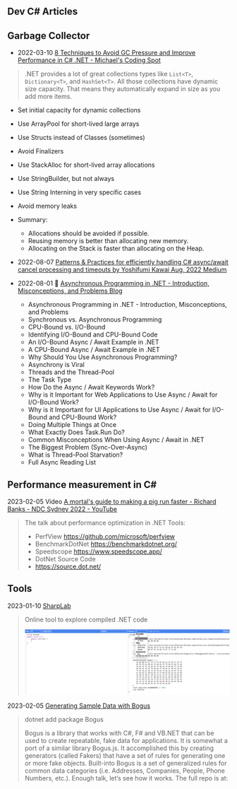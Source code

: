 ## Dev C# Articles

## Garbage Collector
- 2022-03-10 [8 Techniques to Avoid GC Pressure and Improve Performance in C# .NET - Michael's Coding Spot](https://michaelscodingspot.com/avoid-gc-pressure/)
> .NET provides a lot of great collections types like `List<T>`, `Dictionary<T>`, and `HashSet<T>`. All those collections have dynamic size capacity. That means they automatically expand in size as you add more items.
- Set initial capacity for dynamic collections
- Use ArrayPool for short-lived large arrays
- Use Structs instead of Classes (sometimes)
- Avoid Finalizers
- Use StackAlloc for short-lived array allocations
- Use StringBuilder, but not always
- Use String Interning in very specific cases
- Avoid memory leaks
- Summary:
    - Allocations should be avoided if possible.
    - Reusing memory is better than allocating new memory.
    - Allocating on the Stack is faster than allocating on the Heap.

- 2022-08-07 [Patterns & Practices for efficiently handling C# async/await cancel processing and timeouts by Yoshifumi Kawai Aug, 2022 Medium](https://neuecc.medium.com/patterns-practices-for-efficiently-handling-c-async-await-cancel-processing-and-timeouts-b419ce5f69a4)


- 2022-08-01 🌟 [Asynchronous Programming in .NET - Introduction, Misconceptions, and Problems Blog](https://wapplegate.com/asynchronous-programming/?utm_source=csharpdigest&utm_medium=email&utm_campaign=426)
  * Asynchronous Programming in .NET - Introduction, Misconceptions, and Problems
  * Synchronous vs. Asynchronous Programming
  * CPU-Bound vs. I/O-Bound
  * Identifying I/O-Bound and CPU-Bound Code
  * An I/O-Bound Async / Await Example in .NET
  * A CPU-Bound Async / Await Example in .NET
  * Why Should You Use Asynchronous Programming?
  * Asynchrony is Viral
  * Threads and the Thread-Pool
  * The Task Type
  * How Do the Async / Await Keywords Work?
  * Why is it Important for Web Applications to Use Async / Await for I/O-Bound Work?
  * Why is it Important for UI Applications to Use Async / Await for I/O-Bound and CPU-Bound Work?
  * Doing Multiple Things at Once
  * What Exactly Does Task.Run Do?
  * Common Misconceptions When Using Async / Await in .NET
  * The Biggest Problem (Sync-Over-Async)
  * What is Thread-Pool Starvation?
  * Full Async Reading List

## Performance measurement in C#

2023-02-05 Video [A mortal's guide to making a pig run faster - Richard Banks - NDC Sydney 2022 - YouTube](https://www.youtube.com/watch?v=onpBW9b8bMs) 

  > The talk about performance optimization in .NET
  > Tools:
  >
  > - PerfView
  >   https://github.com/microsoft/perfview
  > - BenchmarkDotNet
  >   https://benchmarkdotnet.org/
  > - Speedscope
  >   https://www.speedscope.app/
  > - DotNet Source Code
  > - https://source.dot.net/

 ## Tools

2023-01-10 [SharpLab](https://sharplab.io/) 

> Online tool to explore compiled .NET code
>
> ![image-20230212191123327](./dev-csharp.assets/image-20230212191123327.png)

2023-02-05 [Generating Sample Data with Bogus](https://wildermuth.com/2023/01/29/generating-sample-data-with-bogus/) 

> dotnet add package Bogus
>
> Bogus is a library that works with C#, F# and VB.NET that can be used to create repeatable, fake data for applications. It is somewhat a port of a similar library Bogus.js. It accomplished this by creating generators (called Fakers) that have a set of rules for generating one or more fake objects. Built-into Bogus is a set of generalized rules for common data categories (i.e. Addresses, Companies, People, Phone Numbers, etc.). Enough talk, let’s see how it works. The full repo is at:

